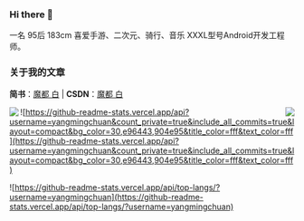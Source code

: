 ### Hi there 👋
  一名 95后 183cm 喜爱手游、二次元、骑行、音乐 XXXL型号Android开发工程师。
### 关于我的文章
**简书**：[魔都 白](https://www.jianshu.com/u/9bcda6e88ac9) |  **CSDN**：[魔都 白](https://blog.csdn.net/qq_27948659)

<img align="left" src="https://github-readme-stats.vercel.app/api?username=yangmingchuan&count_private=true&include_all_commits=true&layout=compact&bg_color=30,e96443,904e95&title_color=fff&text_color=fff" />
<img align="right" src="https://github-readme-stats.vercel.app/api/top-langs/?username=yangmingchuan" />


![https://github-readme-stats.vercel.app/api?username=yangmingchuan&count_private=true&include_all_commits=true&layout=compact&bg_color=30,e96443,904e95&title_color=fff&text_color=fff](https://github-readme-stats.vercel.app/api?username=yangmingchuan&count_private=true&include_all_commits=true&layout=compact&bg_color=30,e96443,904e95&title_color=fff&text_color=fff)

![https://github-readme-stats.vercel.app/api/top-langs/?username=yangmingchuan](https://github-readme-stats.vercel.app/api/top-langs/?username=yangmingchuan)
